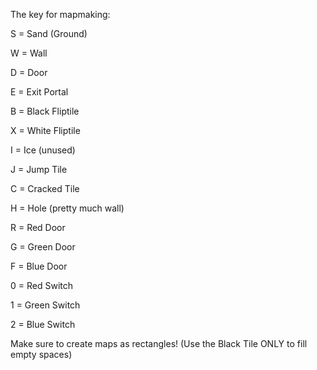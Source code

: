 The key for mapmaking:

S = Sand (Ground)

W = Wall

D = Door

E = Exit Portal

B = Black Fliptile

X = White Fliptile

I = Ice (unused)

J = Jump Tile

C = Cracked Tile

H = Hole (pretty much wall)

R = Red Door

G = Green Door

F = Blue Door

0 = Red Switch

1 = Green Switch

2 = Blue Switch

Make sure to create maps as rectangles! (Use the Black Tile ONLY to fill empty spaces)
